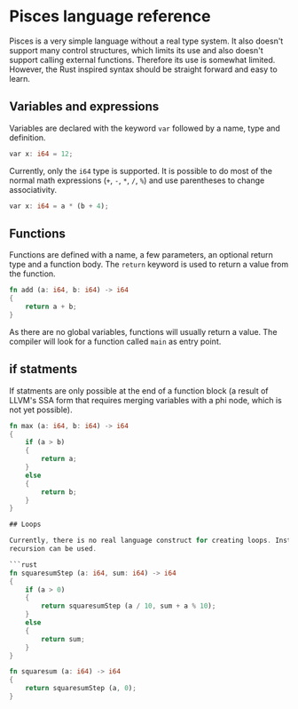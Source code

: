 # Pisces language reference

Pisces is a very simple language without a real type system. It also doesn't
support many control structures, which limits its use and also doesn't support
calling external functions. Therefore its use is somewhat limited. However, the
Rust inspired syntax should be straight forward and easy to learn.

## Variables and expressions

Variables are declared with the keyword `var` followed by a name, type and
definition.

```rust
var x: i64 = 12;
```

Currently, only the `i64` type is supported. It is possible to do most of the
normal math expressions (`+`, `-`, `*`, `/`, `%`) and use parentheses to change
associativity.

```rust
var x: i64 = a * (b + 4);
```

## Functions

Functions are defined with a name, a few parameters, an optional return type and
a function body. The `return` keyword is used to return a value from the
function.

```rust
fn add (a: i64, b: i64) -> i64
{
	return a + b;
}
```

As there are no global variables, functions will usually return a value. The
compiler will look for a function called `main` as entry point.

## if statments

If statments are only possible at the end of a function block (a result of
LLVM's SSA form that requires merging variables with a phi node, which is not
yet possible).

```rust
fn max (a: i64, b: i64) -> i64
{
	if (a > b)
	{
		return a;
	}
	else
	{
		return b;
	}
}

## Loops

Currently, there is no real language construct for creating loops. Instead,
recursion can be used.

```rust
fn squaresumStep (a: i64, sum: i64) -> i64
{
	if (a > 0)
	{
		return squaresumStep (a / 10, sum + a % 10);
	}
	else
	{
		return sum;
	}
}

fn squaresum (a: i64) -> i64
{
	return squaresumStep (a, 0);
}
```

